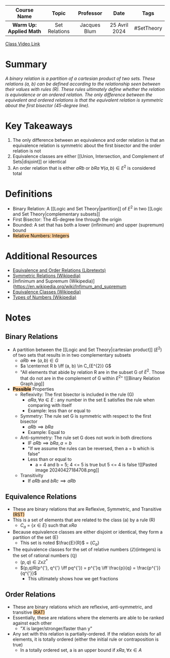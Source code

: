 |        Course Name        |     Topic     |  Professor   |     Date      |    Tags    |
| :-----------------------: | :-----------: | :----------: | :-----------: | :--------: |
| **Warm Up: Applied Math** | Set Relations | Jacques Blum | 25 Avril 2024 | #SetTheory |

[Class Video Link](https://dstisas-my.sharepoint.com/personal/ted_codd_nuc_dsti_institute/_layouts/15/stream.aspx?id=%2Fpersonal%2Fted%5Fcodd%5Fnuc%5Fdsti%5Finstitute%2FDocuments%2FRecordings%2FS24%2DWarmUp%20%2D%20One%2DTime%2DLink%2D20240425%5F094757%2DMeeting%20Recording%201%2Emp4&nav=eyJyZWZlcnJhbEluZm8iOnsicmVmZXJyYWxBcHAiOiJTdHJlYW1XZWJBcHAiLCJyZWZlcnJhbFZpZXciOiJTaGFyZURpYWxvZy1MaW5rIiwicmVmZXJyYWxBcHBQbGF0Zm9ybSI6IldlYiIsInJlZmVycmFsTW9kZSI6InZpZXcifX0&ga=1&referrer=StreamWebApp%2EWeb&referrerScenario=AddressBarCopied%2Eview)

# Summary
*A binary relation is a partition of a cartesian product of two sets. These relations (a, b) can be defined according to the relationship seen between their values with rules (R). These rules ultimately define whether the relation is equivalence or an ordered relation. The only difference between the equivalent and ordered relations is that the equivalent relation is symmetric about the first bisector (45-degree line).*

# Key Takeaways
1. The only difference between an equivalence and order relation is that an equivalence relation is symmetric about the first bisector and the order relation is not
2. Equivalence classes are either [[Union, Intersection, and Complement of Sets|disjoint]] or identical
3. An order relation that is either $aRb$ or $bRa$ $\forall (a,b) \in E^{2}$ is considered total

# Definitions
- Binary Relation: A [[Logic and Set Theory|partition]] of $E^{2}$ in two [[Logic and Set Theory|complementary subsets]]
- First Bisector: The 45-degree line through the origin
- Bounded: A set that has both a lower (infinimum) and upper (supremum) bound
- <mark style="background: #FFB86CA6;">Relative Numbers: Integers</mark>

# Additional Resources
- [Equivalence and Order Relations (Libretexts)](https://math.libretexts.org/Courses/Mount_Royal_University/MATH_2150%3A_Higher_Arithmetic/2%3A_Binary_relations/2.2%3A_Equivalence_Relations%2C_and_Partial_order)
- [Symmetric Relations (Wikipedia)](https://math.libretexts.org/Courses/Mount_Royal_University/MATH_2150%3A_Higher_Arithmetic/2%3A_Binary_relations/2.2%3A_Equivalence_Relations%2C_and_Partial_order)
- [Infinimum and Supremum (Wikipedia)](https://en.wikipedia.org/wiki/Infimum_and_supremum
- [Equivalence Classes (Wikipedia)](https://en.wikipedia.org/wiki/Equivalence_class)
- [Types of Numbers (Wikipedia)](https://en.wikipedia.org/wiki/List_of_types_of_numbers)

# Notes
## Binary Relations
- A partition between the [[Logic and Set Theory|cartesian product]] ($E^{2}$) of two sets that results in in two complementary subsets
	- $aRb \iff (a, b) \in G$
	- $a \centernot R b \iff (a, b) \in C_{E^{2}} G$
	- "All elements that abide by relation R are in the subset G of $E^{2}$. Those that do not are in the complement of G within $E^{2}$"
	![[Binary Relation Graph.jpg]]
- <mark style="background: #FFB86CA6;"><b>Possible</b></mark> Properties
	- Reflexivity: The first bisector is included in the rule (G)
		- $aRa, \forall a \in E$ : any number in the set E satisfies the rule when comparing with itself
		- Example: less than or equal to
	- Symmetry: The rule set G is symmetric with respect to the first bisector
		- $aRb \implies bRa$
		- Example: Equal to
	- Anti-symmetry: The rule set G does not work in both directions
		- IF $aRb \implies bRa, a=b$ 
		- "If we assume the rules can be reversed, then a = b which is false"
		- Less than or equal to
			- a = 4 and b = 5; 4 <= 5 is true but 5 <= 4 is false
		 ![[Pasted image 20240427184708.png]]
	- Transitivity
		- If $aRb$ and $bRc \implies aRb$

## Equivalence Relations
- These are binary relations that are Reflexive, Symmetric, and Transitive <mark style="background: #FFB86CA6;">(RST)</mark>
- This is a set of elements that are related to the class (a) by a rule (R)
	- $C_a$ = {$x \in E$} such that $xRa$
- Because equivalence classes are either disjoint or identical, they form a partition of the set (E)
	- This set is noted $\frac{E}{R}$ = {$C_a$}
- The equivalence classes for the set of relative numbers ($\mathbb{Z}$)(integers) is the set of rational numbers ($\mathbb{Q}$)
	- $(p,q) \in \mathbb{Z} x \mathbb{Z}^{*}$
	- $(p,q)R(p^{'}, q^{'} \iff pq^{'}) = p^{'}q \iff \frac{p}{q} = \frac{p^{'}}{q^{'}}$
		- This ultimately shows how we get fractions

## Order Relations
- These are binary relations which are reflexive, anti-symmetric, and transitive <mark style="background: #FFB86CA6;">(RAT)</mark>
- Essentially, these are relations where the elements are able to be ranked against each other
	- "X is larger/stronger/faster than y"
- Any set with this relation is partially-ordered. If the relation exists for all elements, it is totally ordered (either the initial rule or contraposition is true)
	- In a totally ordered set, a is an upper bound if $xRa, \forall x \in A$




